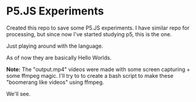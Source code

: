 # P5.JS Experiments

Created this repo to save some P5.JS experiments.
I have similar repo for processing, but since now I've started studying p5, this is the one.

Just playing around with the language.

As of now they are basically Hello Worlds.

**Note:** The "output.mp4" vídeos were made with some screen capturing + some ffmpeg magic.
I'll try to to create a bash script to make these "boomerang like videos" using ffmpeg.

We'll see.
